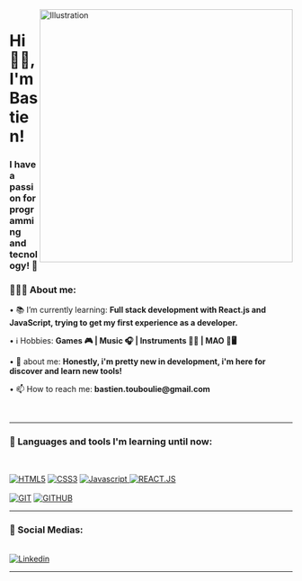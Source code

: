 <img align="right" src="https://raw.githubusercontent.com/royrustdev/royrustdev/main/assets/img/programming1.webp" alt="Illustration" title="Illustration Storyset" width=450/>
    
<h1 align="left">Hi 👋🏽, I'm Bastien!</h1>

<h3 align="left">I have a passion for programming and tecnology! 🚀</h3>

<div align="left">
    <h3>👨🏽‍💻 About me:</h3>
        <p>• 📚 I’m currently learning: <b>Full stack development with React.js and JavaScript, trying to get my first experience as a developer.</b></p>
            <p>• ℹ️ Hobbies: <b>Games 🎮 | Music 🎧 | Instruments 🎹🎸 | MAO 🎵🖥️ </b></p>
        <p>• 💬 about me: <b>Honestly, i'm pretty new in development, i'm here for discover and learn new tools!</b></p>
        <p>• 📫 How to reach me: <b>bastien.touboulie@gmail.com</b></p>
</div><br>
 
---

<div>
  <h3>🧰 Languages and tools I'm learning until now:</h3><br>
    
   <a href="https://"><img src="https://img.shields.io/static/v1?label=&message=HTML5&color=%23E34F26&style=for-the-badge&logo=html5&logoColor=whitesmoke" alt="HTML5"></a>
    <a href="https://"><img src="https://img.shields.io/static/v1?label=&message=CSS3&color=%231572B6&style=for-the-badge&logo=css3&logoColor=whitesmoke" alt="CSS3"></a>
    <a href="https://"><img src="https://img.shields.io/static/v1?label=&message=Javascript&color=%23F7DF1E&style=for-the-badge&logo=javascript&logoColor=grey" alt="Javascript"> </a>
    <a href="https://"><img src="https://img.shields.io/static/v1?label=&message=REACT.JS&color=%2361DAFB&style=for-the-badge&logo=react&logoColor=grey" alt="REACT.JS"></a>
    <br><br>
    <a href="https://"><img src="https://img.shields.io/static/v1?label=&message=GIT&color=%23F05032&style=for-the-badge&logo=git&logoColor=whitesmoke" alt="GIT"></a>
    <a href="https://"><img src="https://img.shields.io/static/v1?label=&message=GITHUB&color=%23181717&style=for-the-badge&logo=github&logoColor=whitesmoke" alt="GITHUB"></a>



___

<div>
  <h3>📱 Social Medias:</h3><br>
    <a href="https://www.linkedin.com/in/bastien-touboulie-aa7b3a242/" target="_blank"><img src="https://img.shields.io/static/v1?label=&message=Linkedin&color=0A66C2&style=for-the-badge&logo=linkedin&logoColor=whitesmoke" alt="Linkedin"></a>


------


